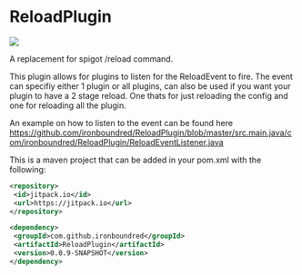# ReloadPlugin
[![](https://jitpack.io/v/ironboundred/ReloadPlugin.svg)](https://jitpack.io/#ironboundred/ReloadPlugin)

A replacement for spigot /reload command.

This plugin allows for plugins to listen for the ReloadEvent to fire. 
The event can specifiy either 1 plugin or all plugins, can also be used if you want your plugin to have a 2 stage reload.
One thats for just reloading the config and one for reloading all the plugin.

An example on how to listen to the event can be found here https://github.com/ironboundred/ReloadPlugin/blob/master/src.main.java/com/ironboundred/ReloadPlugin/ReloadEventListener.java

This is a maven project that can be added in your pom.xml with the following:
```xml
<repository>
 <id>jitpack.io</id>
 <url>https://jitpack.io</url>
</repository>

<dependency>
 <groupId>com.github.ironboundred</groupId>
 <artifactId>ReloadPlugin</artifactId>
 <version>0.0.9-SNAPSHOT</version>
</dependency>
````
